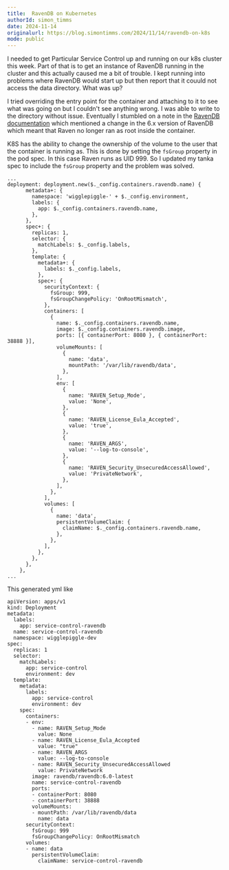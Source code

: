 ```yaml
---
title:  RavenDB on Kubernetes
authorId: simon_timms
date: 2024-11-14
originalurl: https://blog.simontimms.com/2024/11/14/ravendb-on-k8s
mode: public
---
```




I needed to get Particular Service Control up and running on our k8s cluster this week. Part of that is to get an instance of RavenDB running in the cluster and this actually caused me a bit of trouble. I kept running into problems where RavenDB would start up but then report that it couuld not access the data directory. What was up?

I tried overriding the entry point for the container and attaching to it to see what was going on but I couldn't see anything wrong. I was able to write to the directory without issue. Eventually I stumbled on a note in the [RavenDB documentation](https://ravendb.net/docs/article-page/6.0/csharp/migration/server/docker) which mentioned a change in the 6.x version of RavenDB which meant that Raven no longer ran as root inside the container. 

K8S has the ability to change the ownership of the volume to the user that the container is running as. This is done by setting the `fsGroup` property in the pod spec. In this case Raven runs as UID 999. So I updated my tanka spec to include the `fsGroup` property and the problem was solved. 

```
...
deployment: deployment.new($._config.containers.ravendb.name) {
      metadata+: {
        namespace: 'wigglepiggle-' + $._config.environment,
        labels: {
          app: $._config.containers.ravendb.name,
        },
      },
      spec+: {
        replicas: 1,
        selector: {
          matchLabels: $._config.labels,
        },
        template: {
          metadata+: {
            labels: $._config.labels,
          },
          spec+: {
            securityContext: {
              fsGroup: 999,
              fsGroupChangePolicy: 'OnRootMismatch',
            },
            containers: [
              {
                name: $._config.containers.ravendb.name,
                image: $._config.containers.ravendb.image,
                ports: [{ containerPort: 8080 }, { containerPort: 38888 }],
                volumeMounts: [
                  {
                    name: 'data',
                    mountPath: '/var/lib/ravendb/data',
                  },
                ],
                env: [
                  {
                    name: 'RAVEN_Setup_Mode',
                    value: 'None',
                  },
                  {
                    name: 'RAVEN_License_Eula_Accepted',
                    value: 'true',
                  },
                  {
                    name: 'RAVEN_ARGS',
                    value: '--log-to-console',
                  },
                  {
                    name: 'RAVEN_Security_UnsecuredAccessAllowed',
                    value: 'PrivateNetwork',
                  },
                ],
              },
            ],
            volumes: [
              {
                name: 'data',
                persistentVolumeClaim: {
                  claimName: $._config.containers.ravendb.name,
                },
              },
            ],
          },
        },
      },
    },
...
```

This generated yml like 

```
apiVersion: apps/v1
kind: Deployment
metadata:
  labels:
    app: service-control-ravendb
  name: service-control-ravendb
  namespace: wigglepiggle-dev
spec:
  replicas: 1
  selector:
    matchLabels:
      app: service-control
      environment: dev
  template:
    metadata:
      labels:
        app: service-control
        environment: dev
    spec:
      containers:
      - env:
        - name: RAVEN_Setup_Mode
          value: None
        - name: RAVEN_License_Eula_Accepted
          value: "true"
        - name: RAVEN_ARGS
          value: --log-to-console
        - name: RAVEN_Security_UnsecuredAccessAllowed
          value: PrivateNetwork
        image: ravendb/ravendb:6.0-latest
        name: service-control-ravendb
        ports:
        - containerPort: 8080
        - containerPort: 38888
        volumeMounts:
        - mountPath: /var/lib/ravendb/data
          name: data
      securityContext:
        fsGroup: 999
        fsGroupChangePolicy: OnRootMismatch
      volumes:
      - name: data
        persistentVolumeClaim:
          claimName: service-control-ravendb
```

